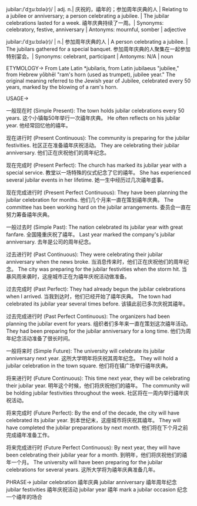 jubilar:/ˈdʒuːbɪlə(r)/ | adj. n.| 庆祝的，禧年的；参加周年庆典的人 | Relating to a jubilee or anniversary; a person celebrating a jubilee. |  The jubilar celebrations lasted for a week.  禧年庆典持续了一周。| Synonyms: celebratory, festive, anniversary | Antonyms: mournful, somber | adjective

jubilar:/ˈdʒuːbɪlə(r)/ |  n.| 参加周年庆典的人 | A person celebrating a jubilee. |  The jubilars gathered for a special banquet. 参加周年庆典的人聚集在一起参加特别宴会。| Synonyms: celebrant, participant | Antonyms: N/A | noun


ETYMOLOGY->
From Late Latin *jubilaris, from Latin jubilaeus "jubilee," from Hebrew yōbhēl "ram's horn (used as trumpet), jubilee year."  The original meaning referred to the Jewish year of Jubilee, celebrated every 50 years, marked by the blowing of a ram's horn.

USAGE->

一般现在时 (Simple Present):
The town holds jubilar celebrations every 50 years.  这个小镇每50年举行一次禧年庆典。
He often reflects on his jubilar year. 他经常回忆他的禧年。


现在进行时 (Present Continuous):
The community is preparing for the jubilar festivities. 社区正在准备禧年庆祝活动。
They are celebrating their jubilar anniversary. 他们正在庆祝他们的周年纪念。


现在完成时 (Present Perfect):
The church has marked its jubilar year with a special service. 教堂以一场特殊的仪式纪念了它的禧年。
She has experienced several jubilar events in her lifetime. 她一生中经历过几次禧年盛事。


现在完成进行时 (Present Perfect Continuous):
They have been planning the jubilar celebration for months. 他们几个月来一直在策划禧年庆典。
The committee has been working hard on the jubilar arrangements. 委员会一直在努力筹备禧年庆典。


一般过去时 (Simple Past):
The nation celebrated its jubilar year with great fanfare.  全国隆重庆祝了禧年。
Last year marked the company's jubilar anniversary. 去年是公司的周年纪念。


过去进行时 (Past Continuous):
They were celebrating their jubilar anniversary when the news broke. 当消息传来时，他们正在庆祝他们的周年纪念。
The city was preparing for the jubilar festivities when the storm hit. 当暴风雨来袭时，这座城市正在为禧年庆祝活动做准备。


过去完成时 (Past Perfect):
They had already begun the jubilar celebrations when I arrived. 当我到达时，他们已经开始了禧年庆典。
The town had celebrated its jubilar year several times before.  该镇此前已多次庆祝其禧年。


过去完成进行时 (Past Perfect Continuous):
The organizers had been planning the jubilar event for years.  组织者们多年来一直在策划这次禧年活动。
They had been preparing for the jubilar anniversary for a long time. 他们为周年纪念活动准备了很长时间。



一般将来时 (Simple Future):
The university will celebrate its jubilar anniversary next year.  这所大学明年将庆祝其周年纪念。
They will hold a jubilar celebration in the town square. 他们将在镇广场举行禧年庆典。


将来进行时 (Future Continuous):
This time next year, they will be celebrating their jubilar year. 明年这个时候，他们将庆祝他们的禧年。
The community will be holding jubilar festivities throughout the week. 社区将在一周内举行禧年庆祝活动。


将来完成时 (Future Perfect):
By the end of the decade, the city will have celebrated its jubilar year. 到本世纪末，这座城市将庆祝其禧年。
They will have completed the jubilar preparations by next month.  他们将在下个月之前完成禧年准备工作。


将来完成进行时 (Future Perfect Continuous):
By next year, they will have been celebrating their jubilar year for a month. 到明年，他们将庆祝他们的禧年一个月。
The university will have been preparing for the jubilar celebrations for several years. 这所大学将为禧年庆典准备几年。



PHRASE->
jubilar celebration 禧年庆典
jubilar anniversary 禧年周年纪念
jubilar festivities 禧年庆祝活动
jubilar year 禧年
mark a jubilar occasion 纪念一个禧年的场合
